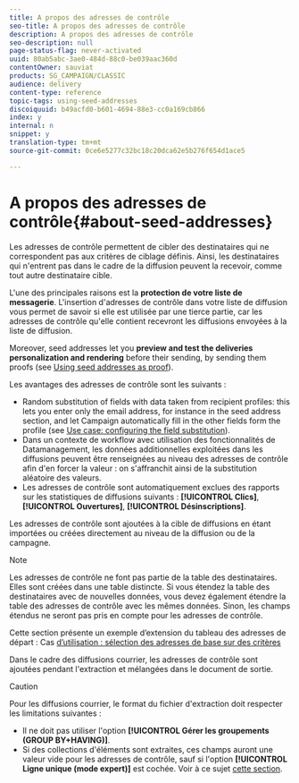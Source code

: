 ```yaml
---
title: A propos des adresses de contrôle
seo-title: A propos des adresses de contrôle
description: A propos des adresses de contrôle
seo-description: null
page-status-flag: never-activated
uuid: 80ab5abc-3ae0-484d-88c0-be039aac360d
contentOwner: sauviat
products: SG_CAMPAIGN/CLASSIC
audience: delivery
content-type: reference
topic-tags: using-seed-addresses
discoiquuid: b49acfd0-b601-4694-88e3-cc0a169cb866
index: y
internal: n
snippet: y
translation-type: tm+mt
source-git-commit: 0ce6e5277c32bc18c20dca62e5b276f654d1ace5

---
```



# A propos des adresses de contrôle{#about-seed-addresses}

Les adresses de contrôle permettent de cibler des destinataires qui ne correspondent pas aux critères de ciblage définis. Ainsi, les destinataires qui n&#39;entrent pas dans le cadre de la diffusion peuvent la recevoir, comme tout autre destinataire cible.

L&#39;une des principales raisons est la **protection de votre liste de messagerie**. L&#39;insertion d&#39;adresses de contrôle dans votre liste de diffusion vous permet de savoir si elle est utilisée par une tierce partie, car les adresses de contrôle qu&#39;elle contient recevront les diffusions envoyées à la liste de diffusion.

Moreover, seed addresses let you **preview and test the deliveries personalization and rendering** before their sending, by sending them proofs (see [Using seed addresses as proof](../../delivery/using/steps-validating-the-delivery.md#using-seed-addresses-as-proof)).

Les avantages des adresses de contrôle sont les suivants :

* Random substitution of fields with data taken from recipient profiles: this lets you enter only the email address, for instance in the seed address section, and let Campaign automatically fill in the other fields form the profile (see [Use case: configuring the field substitution](../../delivery/using/use-case--configuring-the-field-substitution.md)).
* Dans un contexte de workflow avec utilisation des fonctionnalités de Datamanagement, les données additionnelles exploitées dans les diffusions peuvent être renseignées au niveau des adresses de contrôle afin d&#39;en forcer la valeur : on s&#39;affranchit ainsi de la substitution aléatoire des valeurs.
* Les adresses de contrôle sont automatiquement exclues des rapports sur les statistiques de diffusions suivants : **[!UICONTROL Clics]**, **[!UICONTROL Ouvertures]**, **[!UICONTROL Désinscriptions]**.

Les adresses de contrôle sont ajoutées à la cible de diffusions en étant importées ou créées directement au niveau de la diffusion ou de la campagne.

>[!NOTE]
>
>Les adresses de contrôle ne font pas partie de la table des destinataires. Elles sont créées dans une table distincte. Si vous étendez la table des destinataires avec de nouvelles données, vous devez également étendre la table des adresses de contrôle avec les mêmes données. Sinon, les champs étendus ne seront pas pris en compte pour les adresses de contrôle.
>
>Cette section présente un exemple d’extension du tableau des adresses de départ : Cas [d’utilisation : sélection des adresses de base sur des critères](../../delivery/using/use-case--selecting-seed-addresses-on-criteria.md)

Dans le cadre des diffusions courrier, les adresses de contrôle sont ajoutées pendant l&#39;extraction et mélangées dans le document de sortie.

>[!CAUTION]
>
>Pour les diffusions courrier, le format du fichier d&#39;extraction doit respecter les limitations suivantes :
>
>* Il ne doit pas utiliser l&#39;option **[!UICONTROL Gérer les groupements (GROUP BY+HAVING)]**.
>* Si des collections d&#39;éléments sont extraites, ces champs auront une valeur vide pour les adresses de contrôle, sauf si l&#39;option **[!UICONTROL Ligne unique (mode expert)]** est cochée. Voir à ce sujet [cette section](../../platform/using/exporting-data.md#step-7---data-formatting).
>


